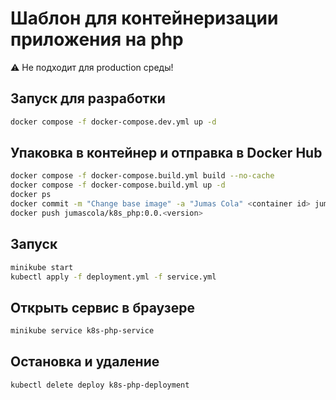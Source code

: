 # Шаблон для контейнеризации приложения на php

⚠️ Не подходит для production среды!

## Запуск для разработки

```bash
docker compose -f docker-compose.dev.yml up -d
```

## Упаковка в контейнер и отправка в Docker Hub

```bash
docker compose -f docker-compose.build.yml build --no-cache
docker compose -f docker-compose.build.yml up -d
docker ps
docker commit -m "Change base image" -a "Jumas Cola" <container id> jumascola/k8s_php:0.0.<version>
docker push jumascola/k8s_php:0.0.<version>
```

## Запуск

```bash
minikube start
kubectl apply -f deployment.yml -f service.yml
```

## Открыть сервис в браузере

```bash
minikube service k8s-php-service
```

## Остановка и удаление

```bash
kubectl delete deploy k8s-php-deployment
```
